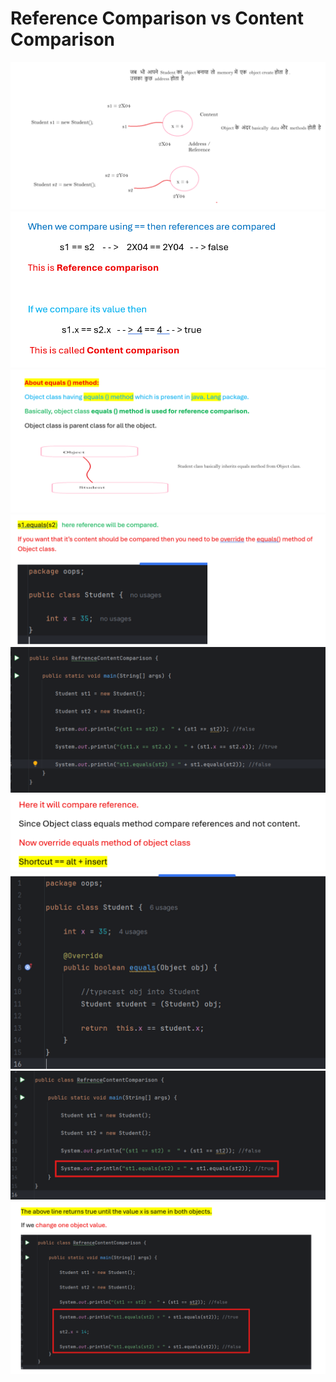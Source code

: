 # Reference Comparison vs Content Comparison
![alt text](image.png)![alt text](image-1.png)![alt text](image-2.png)![alt text](image-3.png)![alt text](image-4.png)![alt text](image-5.png)![alt text](image-6.png)![alt text](image-7.png)![alt text](image-8.png)
